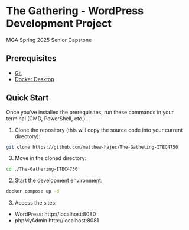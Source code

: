 # The Gathering - WordPress Development Project

MGA Spring 2025 Senior Capstone

## Prerequisites
- [Git](https://git-scm.com/downloads)
- [Docker Desktop](https://docs.docker.com/desktop/install/windows-install/)

## Quick Start

Once you've installed the prerequisites, run these commands in your terminal (CMD, PowerShell, etc.).

1. Clone the repository (this will copy the source code into your current directory):
```bash
git clone https://github.com/matthew-hajec/The-Gatheting-ITEC4750
```
3. Move in the cloned directory:
```bash
cd ./The-Gathering-ITEC4750
```
2. Start the development environment:
```bash
docker compose up -d
```
3. Access the sites:
- WordPress: http://localhost:8080
- phpMyAdmin http://localhost:8081